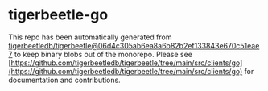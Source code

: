 # tigerbeetle-go
This repo has been automatically generated from [tigerbeetledb/tigerbeetle@06d4c305ab6ea8a6b82b2ef133843e670c51eae7](https://github.com/tigerbeetledb/tigerbeetle/commit/06d4c305ab6ea8a6b82b2ef133843e670c51eae7) to keep binary blobs out of the monorepo. Please see [https://github.com/tigerbeetledb/tigerbeetle/tree/main/src/clients/go](https://github.com/tigerbeetledb/tigerbeetle/tree/main/src/clients/go) for documentation and contributions.
